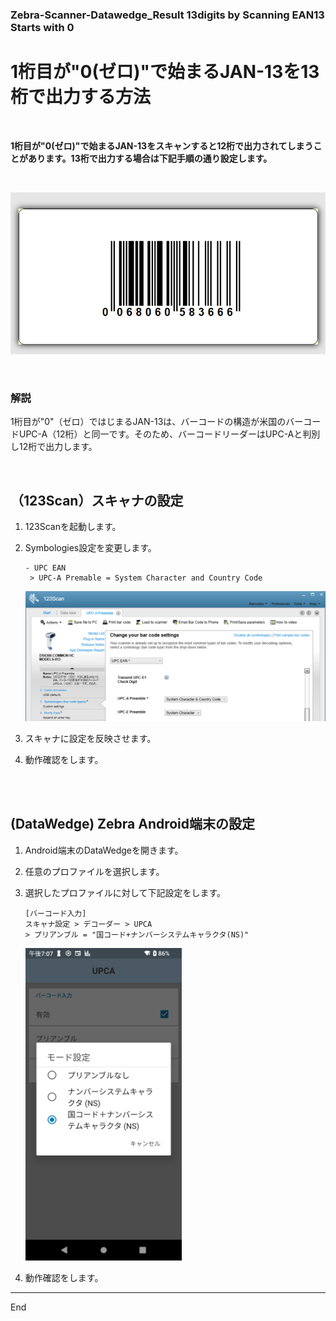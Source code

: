 ### Zebra-Scanner-Datawedge_Result 13digits by Scanning EAN13 Starts with 0 
# 1桁目が"0(ゼロ)"で始まるJAN-13を13桁で出力する方法

</br>

**1桁目が"0(ゼロ)"で始まるJAN-13をスキャンすると12桁で出力されてしまうことがあります。13桁で出力する場合は下記手順の通り設定します。**

</br>


![alt text](image-1.png)

</br>

### 解説
1桁目が"0"（ゼロ）ではじまるJAN-13は、バーコードの構造が米国のバーコードUPC-A（12桁）と同一です。そのため、バーコードリーダーはUPC-Aと判別し12桁で出力します。

</br>

## （123Scan）スキャナの設定

1. 123Scanを起動します。
1. Symbologies設定を変更します。
    ```
    - UPC EAN
     > UPC-A Premable = System Character and Country Code
    ```

    ![alt text](image.png)
    </br>

1. スキャナに設定を反映させます。
1. 動作確認をします。

    </br>
    </br>


## (DataWedge) Zebra Android端末の設定

1. Android端末のDataWedgeを開きます。
1. 任意のプロファイルを選択します。
1. 選択したプロファイルに対して下記設定をします。
    ```
    [バーコード入力]
    スキャナ設定 > デコーダー > UPCA
    > プリアンブル = "国コード+ナンバーシステムキャラクタ(NS)"
    ```

    <img height="500" src="image-2.png">
    </br>

1. 動作確認をします。

---
End